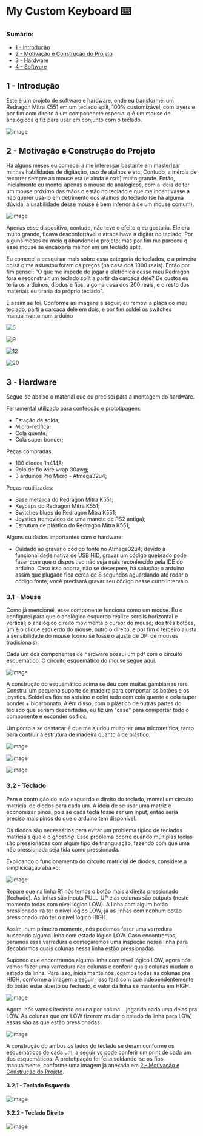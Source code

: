 # My Custom Keyboard ⌨️

### Sumário:
- [1 - Introdução](#1---introdução)
- [2 - Motivação e Construção do Projeto](#2---motivação-e-construção-do-projeto)
- [3 - Hardware](#3---hardware)
- [4 - Software](#4---software)

## 1 - Introdução

Este é um projeto de software e hardware, onde eu transformei um Redragon Mitra K551 em um teclado split, 100% customizável, com layers e por fim com direito à um componenete especial q é um mouse de analógicos q fiz para usar em conjunto com o teclado.

![image](https://github.com/PauloIVM/my-custom-keyboard/assets/59659732/e9e20eb4-6c2c-4bad-bd4b-35b1f91c0921)

## 2 - Motivação e Construção do Projeto

Há alguns meses eu comecei a me interessar bastante em masterizar minhas habilidades de digitação, uso de atalhos e etc. Contudo, a inércia de recorrer sempre ao mouse era (e ainda é rsrs) muito grande. Então, inicialmente eu montei apenas o mouse de analógicos, com a ideia de ter um mouse próximo das mãos q estão no teclado e que me incentivasse a não querer usá-lo em detrimento dos atalhos do teclado (se há alguma dúvida, a usabilidade desse mouse é bem inferior à de um mouse comum).

![image](https://github.com/PauloIVM/my-custom-keyboard/assets/59659732/aee006d4-4c1e-4a40-a4d0-c1c7c63bddaf)

Apenas esse dispositivo, contudo, não teve o efeito q eu gostaria. Ele era muito grande, ficava desconfortável e atrapalhava a digitar no teclado. Por alguns meses eu meio q abandonei o projeto; mas por fim me pareceu q esse mouse se encaixaria melhor em um teclado split.

Eu comecei a pesquisar mais sobre essa categoria de teclados, e a primeira coisa q me assustou foram os preços (na casa dos 1000 reais). Então por fim pensei: "O que me impede de jogar a eletrônica desse meu Redragon fora e reconstruir um teclado split a partir da carcaça dele? De custos eu teria os arduinos, diodos e fios, algo na casa dos 200 reais, e o resto dos materiais eu tiraria do próprio teclado".

E assim se foi. Conforme as imagens a seguir, eu removi a placa do meu teclado, parti a carcaça dele em dois, e por fim soldei os switches manualmente num arduino

![5](https://github.com/PauloIVM/my-custom-keyboard/assets/59659732/0fd848ed-57b7-4765-a498-79e50013f8d8)

![9](https://github.com/PauloIVM/my-custom-keyboard/assets/59659732/9fd293bc-f831-409d-8edb-e9a7e9b35a38)

![12](https://github.com/PauloIVM/my-custom-keyboard/assets/59659732/8dfde9fe-4ff4-49ca-bdb3-31ee560ed2f3)

![20](https://github.com/PauloIVM/my-custom-keyboard/assets/59659732/c3cea75e-0690-45f5-bbdb-cb2691cca659)

## 3 - Hardware

Segue-se abaixo o material que eu precisei para a montagem do hardware.

Ferramental utilizado para confecção e prototipagem:
- Estação de solda;
- Micro-retífica;
- Cola quente;
- Cola super bonder;

Peças compradas:
- 100 diodos 1n4148;
- Rolo de fio wire wrap 30awg;
- 3 arduinos Pro Micro - Atmega32u4;

Peças reutilizadas:
- Base metálica do Redragon Mitra K551;
- Keycaps do Redragon Mitra K551;
- Switches blues do Redragon Mitra K551;
- Joystics (removidos de uma manete de PS2 antiga);
- Estrutura de plástico do Redragon Mitra K551;

Alguns cuidados importantes com o hardware:
- Cuidado ao gravar o código fonte no Atmega32u4; devido à funcionalidade nativa de USB HID, gravar um código quebrado pode fazer com que o dispositivo não seja mais reconhecido pela IDE do arduino. Caso isso ocorra, não se desespere, há solução; o arduino assim que plugado fica cerca de 8 segundos aguardando até rodar o código fonte, você precisará gravar seu código nesse curto intervalo.

### 3.1 - Mouse

Como já mencionei, esse componente funciona como um mouse. Eu o configurei para que o analógico esquerdo realize scrolls horizontal e vertical; o analógico direito movimenta o cursor do mouse; dos três botões, um é o clique esquerdo do mouse, outro o direito, e por fim o terceiro ajusta a sensibilidade do mouse (como se fosse o ajuste de DPI de mouses tradicionais).

Cada um dos componentes de hardware possui um pdf com o circuito esquemático. O circuito esquemático do mouse [segue aqui](https://github.com/PauloIVM/my-custom-keyboard/blob/master/components/mouse/schematic.pdf).

![image](https://github.com/PauloIVM/my-custom-keyboard/assets/59659732/32c7e92b-7c6c-4cf5-81fb-abe280bd29d5)

A construção do esquemático acima se deu com muitas gambiarras rsrs. Construí um pequeno suporte de madeira para comportar os botões e os joystics. Soldei os fios no arduino e colei tudo com cola quente e cola super bonder + bicarbonato. Além disso, com o plástico de outras partes do teclado que seriam descartadas, eu fiz um "case" para comportar todo o componente e esconder os fios.

Um ponto a se destacar é que me ajudou muito ter uma microretífica, tanto para contruir a estrutura de madeira quanto a de plástico.

![image](https://github.com/PauloIVM/my-custom-keyboard/assets/59659732/ba36725c-196f-4b5b-ae77-f2a70d3f7711)

![image](https://github.com/PauloIVM/my-custom-keyboard/assets/59659732/8ea4626b-1666-4587-9f3c-a52034dbadba)

![image](https://github.com/PauloIVM/my-custom-keyboard/assets/59659732/0f9629cb-4dca-4c3a-8606-24b883370142)

### 3.2 - Teclado

Para a contrução do lado esquerdo e direito do teclado, montei um circuito matricial de diodos para cada um. A ideia de se usar uma matriz é economizar pinos, pois se cada tecla fosse ser um input, então seria preciso mais pinos do que o arduino tem disponível.

Os diodos são necessários para evitar um problema típico de teclados matriciais que é o _ghosting_. Esse problema ocorre quando múltiplas teclas são pressionadas com algum tipo de triangulação, fazendo com que uma não pressionada seja tida como pressionada.

Explicando o funcionamento do circuito matricial de diodos, considere a simplicicação abaixo:

![image](https://github.com/PauloIVM/my-custom-keyboard/assets/59659732/32c253bc-aadf-4dfe-8333-4b0b2693ed7d)

Repare que na linha R1 nós temos o botão mais à direita pressionado (fechado). As linhas são inputs PULL_UP e as colunas são outputs (neste momento todas com nível lógico LOW). A linha com algum botão pressionado irá ter o nível lógico LOW; já as linhas com nenhum botão pressionado irão ter o nível lógico HIGH.

Assim, num primeiro momento, nós podemos fazer uma varredura buscando alguma linha com estado lógico LOW. Caso encontremos, paramos essa varredura e começaremos uma inspeção nessa linha para decobrirmos quais colunas nessa linha estão pressionadas.

Supondo que encontramos alguma linha com nível lógico LOW, agora nós vamos fazer uma varredura nas colunas e conferir quais colunas mudam o estado da linha. Para isso, inicialmente nós jogamos todas as colunas pra HIGH, conforme a imagem a seguir; isso fará com que independentemente do botão estar aberto ou fechado, o valor da linha se mantenha em HIGH.

![image](https://github.com/PauloIVM/my-custom-keyboard/assets/59659732/dbd4582f-3a57-474d-a48c-b180a10238ba)

Agora, nós vamos iterando coluna por coluna... jogando cada uma delas pra LOW. As colunas que em LOW fizerem mudar o estado da linha para LOW, essas são as que estão pressionadas.

![image](https://github.com/PauloIVM/my-custom-keyboard/assets/59659732/a9aa27f3-0733-4571-9610-cbce00f3d56e)

A construção do ambos os lados do teclado se deram conforme os esquemáticos de cada um; a seguir vc pode conferir um print de cada um dos esquemáticos. A prototipação foi feita soldando-se os fios manualmente, conforme uma imagem já anexada em [2 - Motivação e Construção do Projeto](#2---motivação-e-construção-do-projeto).

#### 3.2.1 - Teclado Esquerdo

![image](https://github.com/PauloIVM/my-custom-keyboard/assets/59659732/c116f7cd-754f-46b1-9c5a-7c60562bea03)

#### 3.2.2 - Teclado Direito

![image](https://github.com/PauloIVM/my-custom-keyboard/assets/59659732/4b28bf3e-3866-454b-8ad3-f744b0947da3)
